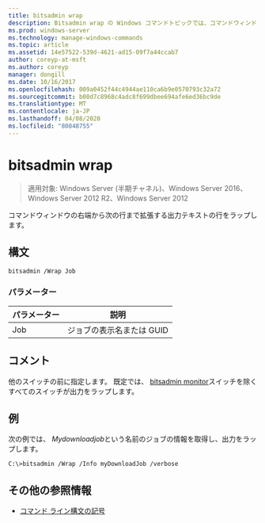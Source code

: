 ```yaml
---
title: bitsadmin wrap
description: Bitsadmin wrap の Windows コマンドトピックでは、コマンドウィンドウの右端から次の行まで拡張する出力テキストの行をラップしています。
ms.prod: windows-server
ms.technology: manage-windows-commands
ms.topic: article
ms.assetid: 14e57522-539d-4621-ad15-09f7a44ccab7
author: coreyp-at-msft
ms.author: coreyp
manager: dongill
ms.date: 10/16/2017
ms.openlocfilehash: 009a0452f44c4944ae110ca6b9e0570793c32a72
ms.sourcegitcommit: b00d7c8968c4adc8f699dbee694afe6ed36bc9de
ms.translationtype: MT
ms.contentlocale: ja-JP
ms.lasthandoff: 04/08/2020
ms.locfileid: "80848755"
---
```

# <a name="bitsadmin-wrap"></a>bitsadmin wrap

>適用対象: Windows Server (半期チャネル)、Windows Server 2016、Windows Server 2012 R2、Windows Server 2012

コマンドウィンドウの右端から次の行まで拡張する出力テキストの行をラップします。

## <a name="syntax"></a>構文

```
bitsadmin /Wrap Job
```

### <a name="parameters"></a>パラメーター

|パラメーター|説明|
|-------|--------|
|Job|ジョブの表示名または GUID|

## <a name="remarks"></a>コメント

他のスイッチの前に指定します。 既定では、 [bitsadmin monitor](bitsadmin-monitor.md)スイッチを除くすべてのスイッチが出力をラップします。

## <a name="examples"></a><a name=BKMK_examples></a>例

次の例では、 *Mydownloadjob*という名前のジョブの情報を取得し、出力をラップします。

```
C:\>bitsadmin /Wrap /Info myDownloadJob /verbose
```

## <a name="additional-references"></a>その他の参照情報

- [コマンド ライン構文の記号](command-line-syntax-key.md)
